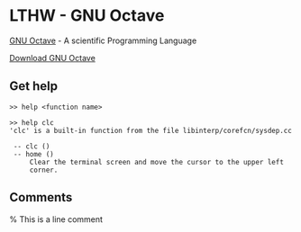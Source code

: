 # LTHW - GNU Octave

[GNU Octave](https://www.gnu.org/software/octave/) - A scientific Programming Language

[Download GNU Octave](https://www.gnu.org/software/octave/download.html)

## Get help
```
>> help <function name>
```

```
>> help clc
'clc' is a built-in function from the file libinterp/corefcn/sysdep.cc

 -- clc ()
 -- home ()
     Clear the terminal screen and move the cursor to the upper left
     corner.
```

## Comments

% This is a line comment
